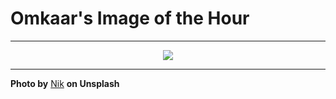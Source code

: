 # Omkaar's Image of the Hour

---

<div align="center">

<a href="https://unsplash.com/photos/a-skateboarder-stands-near-his-board-and-drink-QJrE_IZNRZg">
  <img src="https://images.unsplash.com/photo-1752941055165-0a0d19adf9fa?crop=entropy&cs=tinysrgb&fit=max&fm=jpg&ixid=M3w3NjA2Nzh8MHwxfHJhbmRvbXx8fHx8fHx8fDE3NTM3MjkyMDB8&ixlib=rb-4.1.0&q=80&w=1080" style="max-width:100%; height:auto;">
</a>



</div>

---

**Photo by** [Nik](https://unsplash.com/@helloimnik) **on Unsplash**
